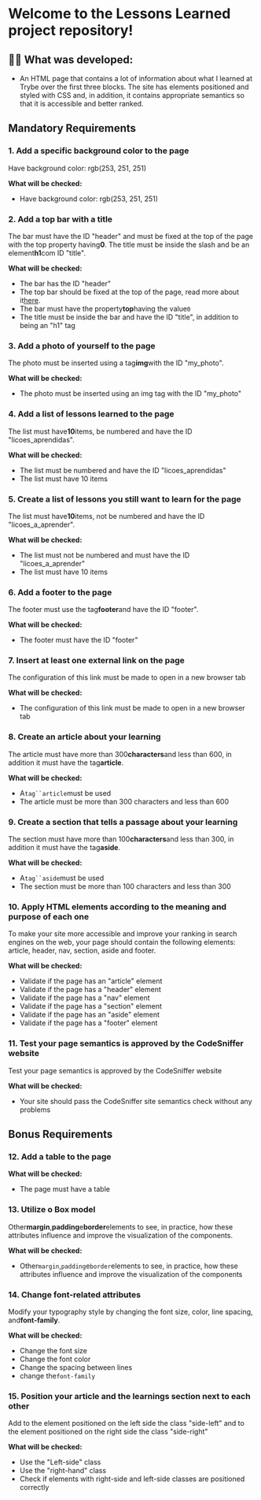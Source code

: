 # Welcome to the Lessons Learned project repository!

## 👨‍💻 What was developed:

-   An HTML page that contains a lot of information about what I learned at Trybe over the first three blocks. The site has elements positioned and styled with CSS and, in addition, it contains appropriate semantics so that it is accessible and better ranked.

## Mandatory Requirements

### 1. Add a specific background color to the page

Have background color: rgb(253, 251, 251)

**What will be checked:**

-   Have background color: rgb(253, 251, 251)

### 2. Add a top bar with a title

The bar must have the ID "header" and must be fixed at the top of the page with the top property having**0**. The title must be inside the slash and be an element**h1**com ID "title".

**What will be checked:**

-   The bar has the ID "header"
-   The top bar should be fixed at the top of the page, read more about it[here](https://www.w3schools.com/css/css_positioning.asp).
-   The bar must have the property**top**having the value`0`
-   The title must be inside the bar and have the ID "title", in addition to being an "h1" tag

### 3. Add a photo of yourself to the page

The photo must be inserted using a tag**img**with the ID "my_photo".

**What will be checked:**

-   The photo must be inserted using an img tag with the ID "my_photo"

### 4. Add a list of lessons learned to the page

The list must have**10**items, be numbered and have the ID "licoes_aprendidas".

**What will be checked:**

-   The list must be numbered and have the ID "licoes_aprendidas"
-   The list must have 10 items

### 5. Create a list of lessons you still want to learn for the page

The list must have**10**items, not be numbered and have the ID "licoes_a_aprender".

**What will be checked:**

-   The list must not be numbered and must have the ID "licoes_a_aprender"
-   The list must have 10 items

### 6. Add a footer to the page

The footer must use the tag**footer**and have the ID "footer".

**What will be checked:**

-   The footer must have the ID "footer"

### 7. Insert at least one external link on the page

The configuration of this link must be made to open in a new browser tab

**What will be checked:**

-   The configuration of this link must be made to open in a new browser tab

### 8. Create an article about your learning

The article must have more than 300**characters**and less than 600, in addition it must have the tag**article**.

**What will be checked:**

-   A`tag``article`must be used
-   The article must be more than 300 characters and less than 600

### 9. Create a section that tells a passage about your learning

The section must have more than 100**characters**and less than 300, in addition it must have the tag**aside**.

**What will be checked:**

-   A`tag``aside`must be used
-   The section must be more than 100 characters and less than 300

### 10. Apply HTML elements according to the meaning and purpose of each one

To make your site more accessible and improve your ranking in search engines on the web, your page should contain the following elements: article, header, nav, section, aside and footer.

**What will be checked:**

-   Validate if the page has an "article" element
-   Validate if the page has a "header" element
-   Validate if the page has a "nav" element
-   Validate if the page has a "section" element
-   Validate if the page has an "aside" element
-   Validate if the page has a "footer" element

### 11. Test your page semantics is approved by the CodeSniffer website

Test your page semantics is approved by the CodeSniffer website

**What will be checked:**

-   Your site should pass the CodeSniffer site semantics check without any problems

## Bonus Requirements

### 12. Add a table to the page

**What will be checked:**

-   The page must have a table

### 13. Utilize o Box model

Other**margin**,**padding**e**border**elements to see, in practice, how these attributes influence and improve the visualization of the components.

**What will be checked:**

-   Other`margin`,`padding`e`border`elements to see, in practice, how these attributes influence and improve the visualization of the components

### 14. Change font-related attributes

Modify your typography style by changing the font size, color, line spacing, and**font-family**.

**What will be checked:**

-   Change the font size
-   Change the font color
-   Change the spacing between lines
-   change the`font-family`

### 15. Position your article and the learnings section next to each other

Add to the element positioned on the left side the class "side-left" and to the element positioned on the right side the class "side-right"

**What will be checked:**

-   Use the "Left-side" class
-   Use the "right-hand" class
-   Check if elements with right-side and left-side classes are positioned correctly
